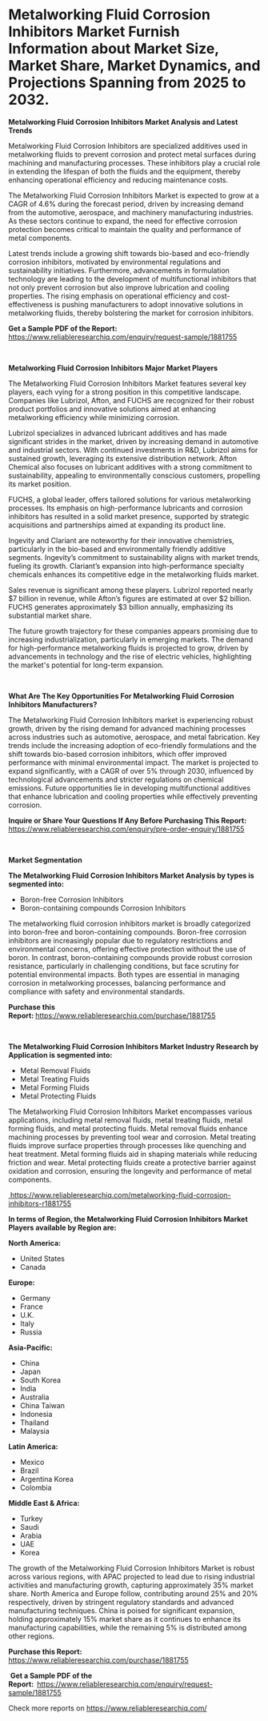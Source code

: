 <p><h1>Metalworking Fluid Corrosion Inhibitors Market Furnish Information about Market Size, Market Share, Market Dynamics, and Projections Spanning from 2025 to 2032.</h1></p><p><strong>Metalworking Fluid Corrosion Inhibitors Market Analysis and Latest Trends</strong></p>
<p><p>Metalworking Fluid Corrosion Inhibitors are specialized additives used in metalworking fluids to prevent corrosion and protect metal surfaces during machining and manufacturing processes. These inhibitors play a crucial role in extending the lifespan of both the fluids and the equipment, thereby enhancing operational efficiency and reducing maintenance costs. </p><p>The Metalworking Fluid Corrosion Inhibitors Market is expected to grow at a CAGR of 4.6% during the forecast period, driven by increasing demand from the automotive, aerospace, and machinery manufacturing industries. As these sectors continue to expand, the need for effective corrosion protection becomes critical to maintain the quality and performance of metal components. </p><p>Latest trends include a growing shift towards bio-based and eco-friendly corrosion inhibitors, motivated by environmental regulations and sustainability initiatives. Furthermore, advancements in formulation technology are leading to the development of multifunctional inhibitors that not only prevent corrosion but also improve lubrication and cooling properties. The rising emphasis on operational efficiency and cost-effectiveness is pushing manufacturers to adopt innovative solutions in metalworking fluids, thereby bolstering the market for corrosion inhibitors.</p></p>
<p><strong>Get a Sample PDF of the Report:&nbsp;</strong> <a href="https://www.reliableresearchiq.com/enquiry/request-sample/1881755?utm_campaign=2237&utm_medium=2&utm_source=Github&utm_content=ia&utm_term=04022025&utm_id=metalworking-fluid-corrosion-inhibitors">https://www.reliableresearchiq.com/enquiry/request-sample/1881755</a></p>
<p>&nbsp;</p>
<p><strong>Metalworking Fluid Corrosion Inhibitors Major Market Players</strong></p>
<p><p>The Metalworking Fluid Corrosion Inhibitors Market features several key players, each vying for a strong position in this competitive landscape. Companies like Lubrizol, Afton, and FUCHS are recognized for their robust product portfolios and innovative solutions aimed at enhancing metalworking efficiency while minimizing corrosion.</p><p>Lubrizol specializes in advanced lubricant additives and has made significant strides in the market, driven by increasing demand in automotive and industrial sectors. With continued investments in R&D, Lubrizol aims for sustained growth, leveraging its extensive distribution network. Afton Chemical also focuses on lubricant additives with a strong commitment to sustainability, appealing to environmentally conscious customers, propelling its market position.</p><p>FUCHS, a global leader, offers tailored solutions for various metalworking processes. Its emphasis on high-performance lubricants and corrosion inhibitors has resulted in a solid market presence, supported by strategic acquisitions and partnerships aimed at expanding its product line. </p><p>Ingevity and Clariant are noteworthy for their innovative chemistries, particularly in the bio-based and environmentally friendly additive segments. Ingevity’s commitment to sustainability aligns with market trends, fueling its growth. Clariant’s expansion into high-performance specialty chemicals enhances its competitive edge in the metalworking fluids market.</p><p>Sales revenue is significant among these players. Lubrizol reported nearly $7 billion in revenue, while Afton’s figures are estimated at over $2 billion. FUCHS generates approximately $3 billion annually, emphasizing its substantial market share.</p><p>The future growth trajectory for these companies appears promising due to increasing industrialization, particularly in emerging markets. The demand for high-performance metalworking fluids is projected to grow, driven by advancements in technology and the rise of electric vehicles, highlighting the market's potential for long-term expansion.</p></p>
<p>&nbsp;</p>
<p><strong>What Are The Key Opportunities For Metalworking Fluid Corrosion Inhibitors Manufacturers?</strong></p>
<p><p>The Metalworking Fluid Corrosion Inhibitors market is experiencing robust growth, driven by the rising demand for advanced machining processes across industries such as automotive, aerospace, and metal fabrication. Key trends include the increasing adoption of eco-friendly formulations and the shift towards bio-based corrosion inhibitors, which offer improved performance with minimal environmental impact. The market is projected to expand significantly, with a CAGR of over 5% through 2030, influenced by technological advancements and stricter regulations on chemical emissions. Future opportunities lie in developing multifunctional additives that enhance lubrication and cooling properties while effectively preventing corrosion.</p></p>
<p><strong>Inquire or Share Your Questions If Any Before Purchasing This Report:</strong> <a href="https://www.reliableresearchiq.com/enquiry/pre-order-enquiry/1881755?utm_campaign=2237&utm_medium=2&utm_source=Github&utm_content=ia&utm_term=04022025&utm_id=metalworking-fluid-corrosion-inhibitors">https://www.reliableresearchiq.com/enquiry/pre-order-enquiry/1881755</a></p>
<p>&nbsp;</p>
<p><strong>Market Segmentation</strong></p>
<p><strong>The Metalworking Fluid Corrosion Inhibitors Market Analysis by types is segmented into:</strong></p>
<p><ul><li>Boron-free Corrosion Inhibitors</li><li>Boron-containing compounds Corrosion Inhibitors</li></ul></p>
<p><p>The metalworking fluid corrosion inhibitors market is broadly categorized into boron-free and boron-containing compounds. Boron-free corrosion inhibitors are increasingly popular due to regulatory restrictions and environmental concerns, offering effective protection without the use of boron. In contrast, boron-containing compounds provide robust corrosion resistance, particularly in challenging conditions, but face scrutiny for potential environmental impacts. Both types are essential in managing corrosion in metalworking processes, balancing performance and compliance with safety and environmental standards.</p></p>
<p><strong>Purchase this Report:&nbsp;</strong><a href="https://www.reliableresearchiq.com/purchase/1881755?utm_campaign=2237&utm_medium=2&utm_source=Github&utm_content=ia&utm_term=04022025&utm_id=metalworking-fluid-corrosion-inhibitors">https://www.reliableresearchiq.com/purchase/1881755</a></p>
<p>&nbsp;</p>
<p><strong>The Metalworking Fluid Corrosion Inhibitors Market Industry Research by Application is segmented into:</strong></p>
<p><ul><li>Metal Removal Fluids</li><li>Metal Treating Fluids</li><li>Metal Forming Fluids</li><li>Metal Protecting Fluids</li></ul></p>
<p><p>The Metalworking Fluid Corrosion Inhibitors Market encompasses various applications, including metal removal fluids, metal treating fluids, metal forming fluids, and metal protecting fluids. Metal removal fluids enhance machining processes by preventing tool wear and corrosion. Metal treating fluids improve surface properties through processes like quenching and heat treatment. Metal forming fluids aid in shaping materials while reducing friction and wear. Metal protecting fluids create a protective barrier against oxidation and corrosion, ensuring the longevity and performance of metal components.</p></p>
<p><a href="https://www.reliableresearchiq.com/metalworking-fluid-corrosion-inhibitors-r1881755?utm_campaign=2237&utm_medium=2&utm_source=Github&utm_content=ia&utm_term=04022025&utm_id=metalworking-fluid-corrosion-inhibitors">&nbsp;https://www.reliableresearchiq.com/metalworking-fluid-corrosion-inhibitors-r1881755</a></p>
<p><strong>In terms of Region, the Metalworking Fluid Corrosion Inhibitors Market Players available by Region are:</strong></p>
<p>
    <p> <strong> North America: </strong>
        <ul>
            <li>United States</li>
            <li>Canada</li>
        </ul>
        </p> 
    <p> <strong> Europe: </strong>
        <ul>
            <li>Germany</li>
            <li>France</li>
            <li>U.K.</li>
            <li>Italy</li>
            <li>Russia</li>
        </ul>
        </p> 
    <p> <strong> Asia-Pacific: </strong>
        <ul>
            <li>China</li>
            <li>Japan</li>
            <li>South Korea</li>
            <li>India</li>
            <li>Australia</li>
            <li>China Taiwan</li>
            <li>Indonesia</li>
            <li>Thailand</li>
            <li>Malaysia</li>
        </ul>
        </p> 
    <p> <strong> Latin America: </strong>
        <ul>
            <li>Mexico</li>
            <li>Brazil</li>
            <li>Argentina Korea</li>
            <li>Colombia</li>
        </ul>
        </p> 
    <p> <strong> Middle East & Africa: </strong>
        <ul>
            <li>Turkey</li>
            <li>Saudi</li>
            <li>Arabia</li>
            <li>UAE</li>
            <li>Korea</li>
        </ul>
    </p>
    </p>
<p><p>The growth of the Metalworking Fluid Corrosion Inhibitors Market is robust across various regions, with APAC projected to lead due to rising industrial activities and manufacturing growth, capturing approximately 35% market share. North America and Europe follow, contributing around 25% and 20% respectively, driven by stringent regulatory standards and advanced manufacturing techniques. China is poised for significant expansion, holding approximately 15% market share as it continues to enhance its manufacturing capabilities, while the remaining 5% is distributed among other regions.</p></p>
<p><strong>Purchase this Report: </strong><a href="https://www.reliableresearchiq.com/purchase/1881755?utm_campaign=2237&utm_medium=2&utm_source=Github&utm_content=ia&utm_term=04022025&utm_id=metalworking-fluid-corrosion-inhibitors">https://www.reliableresearchiq.com/purchase/1881755</a></p>
<p>&nbsp;<strong>Get a Sample PDF of the Report:&nbsp;&nbsp;</strong><a href="https://www.reliableresearchiq.com/enquiry/request-sample/1881755?utm_campaign=2237&utm_medium=2&utm_source=Github&utm_content=ia&utm_term=04022025&utm_id=metalworking-fluid-corrosion-inhibitors">https://www.reliableresearchiq.com/enquiry/request-sample/1881755</a></p>
<p><strong></strong></p>
<p>Check more reports on <a href="https://www.reliableresearchiq.com/?utm_campaign=2237&utm_medium=2&utm_source=Github&utm_content=ia&utm_term=04022025&utm_id=metalworking-fluid-corrosion-inhibitors">https://www.reliableresearchiq.com/</a></p>
